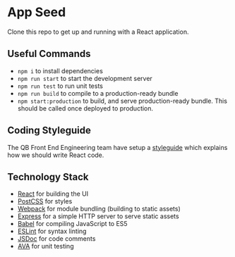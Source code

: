 # App Seed

Clone this repo to get up and running with a React application.

## Useful Commands

- `npm i` to install dependencies
- `npm run start` to start the development server
- `npm run test` to run unit tests
- `npm run build` to compile to a production-ready bundle
- `npm start:production` to build, and serve production-ready bundle. This should be called once deployed to production.

## Coding Styleguide

The QB Front End Engineering team have setup a [styleguide](https://mckgitclone.go.sohacloud.net/ashora/javascript-standards/tree/master/styleguide/react) which explains how we should write React code.

## Technology Stack

- [React](https://facebook.github.io/react/) for building the UI
- [PostCSS](http://postcss.org/) for styles
- [Webpack](https://webpack.github.io/) for module bundling (building to static assets)
- [Express](http://expressjs.com/) for a simple HTTP server to serve static assets
- [Babel](https://babeljs.io/) for compiling JavaScript to ES5
- [ESLint](http://eslint.org/) for syntax linting
- [JSDoc](http://usejsdoc.org/) for code comments
- [AVA](https://github.com/avajs/ava) for unit testing
